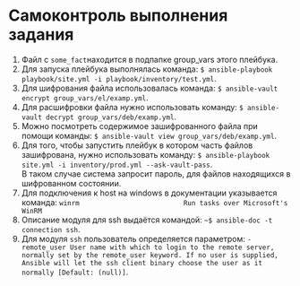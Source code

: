 # Самоконтроль выполнения задания

1. Файл с `some_fact`находится в подпапке group_vars этого плейбука.
2. Для запуска плейбука выполнялась команда:
   `$ ansible-playbook playbook/site.yml -i playbook/inventory/test.yml`.
3. Для шифрования файла использовалась команда:
   `$ ansible-vault encrypt group_vars/el/examp.yml`.
4. Для расшифровки файла нужно использовать команду:
   `$ ansible-vault decrypt group_vars/deb/examp.yml`.
5. Можно посмотреть содержимое зашифрованного файла при помощи команды:
   `$ ansible-vault view group_vars/deb/examp.yml`.
6. Для того, чтобы запустить плейбук в котором часть файлов зашифрована, нужно использовать команду:
   `$ ansible-playbook site.yml -i inventory/prod.yml --ask-vault-pass`.  
В таком случае система запросит пароль, для файлов находящихся в шифрованном состоянии.
7. Для подключения к host на windows в документации указывается команда:
   `winrm                          Run tasks over Microsoft's WinRM`
8. Описание модуля для ssh выдаётся командой:
   `~$ ansible-doc -t connection ssh`.
9. Для модуля `ssh` пользователь определяется параметром:
`- remote_user
        User name with which to login to the remote server, normally set by the remote_user keyword.
        If no user is supplied, Ansible will let the ssh client binary choose the user as it normally
        [Default: (null)]`.